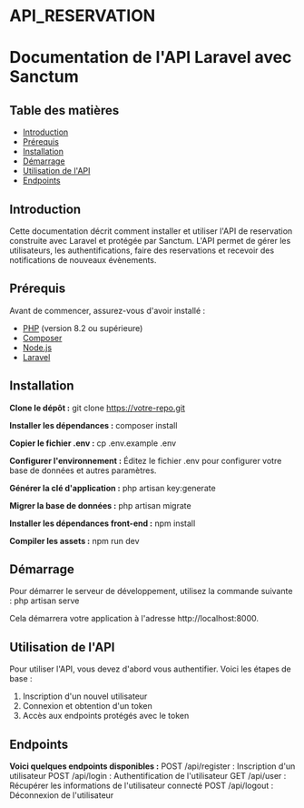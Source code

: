 # API_RESERVATION

# Documentation de l'API Laravel avec Sanctum

## Table des matières

- [Introduction](#introduction)
- [Prérequis](#prérequis)
- [Installation](#installation)
- [Démarrage](#démarrage)
- [Utilisation de l'API](#utilisation-de-lapi)
- [Endpoints](#endpoints)


## Introduction

Cette documentation décrit comment installer et utiliser l'API de reservation construite avec Laravel et protégée par Sanctum. L'API permet de gérer les utilisateurs, les authentifications, faire des reservations et recevoir des notifications de nouveaux évènements.

## Prérequis

Avant de commencer, assurez-vous d'avoir installé :

- [PHP](https://www.php.net/manual/fr/install.php) (version 8.2 ou supérieure)
- [Composer](https://getcomposer.org/)
- [Node.js](https://nodejs.org/)
- [Laravel](https://laravel.com/docs/11.x/installation)

## Installation

**Clone le dépôt :**
   git clone https://votre-repo.git


**Installer les dépendances :**
composer install


**Copier le fichier .env :**
cp .env.example .env


**Configurer l'environnement :**
Éditez le fichier .env pour configurer votre base de données et autres paramètres.


**Générer la clé d'application :**
php artisan key:generate


**Migrer la base de données :**
php artisan migrate


**Installer les dépendances front-end :**
npm install


**Compiler les assets :**
npm run dev

## Démarrage
Pour démarrer le serveur de développement, utilisez la commande suivante :
php artisan serve

Cela démarrera votre application à l'adresse http://localhost:8000.



## Utilisation de l'API

Pour utiliser l'API, vous devez d'abord vous authentifier. Voici les étapes de base :
1. Inscription d'un nouvel utilisateur
2. Connexion et obtention d'un token
3. Accès aux endpoints protégés avec le token


## Endpoints

**Voici quelques endpoints disponibles :**
    POST /api/register : Inscription d'un utilisateur
    POST /api/login : Authentification de l'utilisateur
    GET /api/user : Récupérer les informations de l'utilisateur connecté
    POST /api/logout : Déconnexion de l'utilisateur
